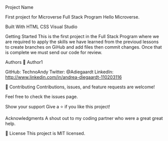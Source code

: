 Project Name

First project for Microverse Full Stack Program Hello Microverse.

Built With
HTML
CSS
Visual Studio


Getting Started
This is the first project in the Full Stack Program where we are required to apply the skills we have learned from the previoud lessons to create branches on GiHub and add files then commit changes. Once that is complete we must send our code for review.

Authors
👤 Author1

GitHub: TechnoAndy
Twitter: @Adiegaardt
LinkedIn: http://www.linkedin.com/in/andrea-diegaardt-110203116

🤝 Contributing
Contributions, issues, and feature requests are welcome!

Feel free to check the issues page.

Show your support
Give a ⭐️ if you like this project!

Acknowledgments
A shout out to my coding partner who were a great great help.

📝 License
This project is MIT licensed.